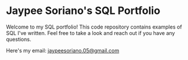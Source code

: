 # Jaypee Soriano's SQL Portfolio

Welcome to my SQL portfolio! This code repository contains examples of SQL I've written. Feel free to take a look and reach out if you have any questions. 

Here's my email: jaypeesoriano.05@gmail.com
